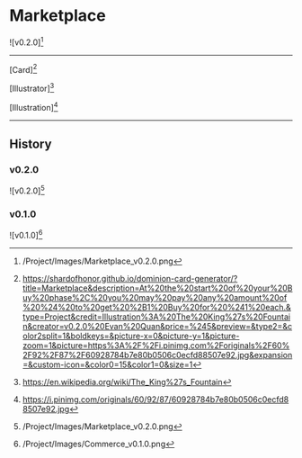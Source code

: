 # Marketplace

![v0.2.0][^v0.2.0]

---

[Card][^Card]

[Illustrator][^Illustrator]

[Illustration][^Illustration]

---

## History

### v0.2.0

![v0.2.0][^v0.2.0]

### v0.1.0

![v0.1.0][^v0.1.0]

[^v0.1.0]: /Project/Images/Commerce_v0.1.0.png
[^v0.2.0]: /Project/Images/Marketplace_v0.2.0.png
[^Card]: https://shardofhonor.github.io/dominion-card-generator/?title=Marketplace&description=At%20the%20start%20of%20your%20Buy%20phase%2C%20you%20may%20pay%20any%20amount%20of%20%24%20to%20get%20%2B1%20Buy%20for%20%241%20each.&type=Project&credit=Illustration%3A%20The%20King%27s%20Fountain&creator=v0.2.0%20Evan%20Quan&price=%245&preview=&type2=&color2split=1&boldkeys=&picture-x=0&picture-y=1&picture-zoom=1&picture=https%3A%2F%2Fi.pinimg.com%2Foriginals%2F60%2F92%2F87%2F60928784b7e80b0506c0ecfd88507e92.jpg&expansion=&custom-icon=&color0=15&color1=0&size=1
[^Illustrator]: https://en.wikipedia.org/wiki/The_King%27s_Fountain
[^Illustration]: https://i.pinimg.com/originals/60/92/87/60928784b7e80b0506c0ecfd88507e92.jpg
